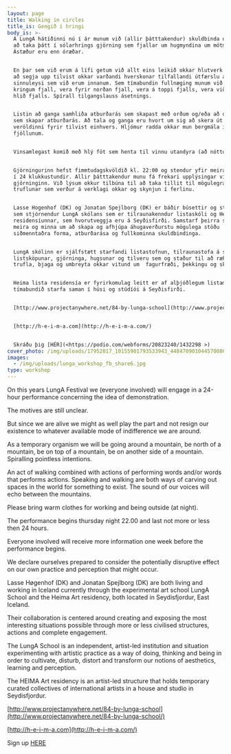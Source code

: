 ```yaml
---
layout: page
title: Walking in circles
title_is: Gengið í hringi
body_is: >-
  Á LungA hátíðinni nú í ár munum við (allir þátttakendur) skuldbinda okkur til
  að taka þátt í sólarhrings gjörning sem fjallar um hugmyndina um mótmælagöngu.
  Ástæður eru enn óræðar. 


  En þar sem við erum á lífi getum við allt eins leikið okkar hlutverk án þess
  að segja upp tilvist okkar varðandi hverskonar tilfallandi útfærslu á því
  sinnuleysi sem við erum innanum. Sem tímabundin fullnæging munum við fara í
  kringum fjall, vera fyrir norðan fjall, vera á toppi fjalls, vera við aðra
  hlið fjalls. Spírall tilgangslauss ásetnings. 


  Listin að ganga samhliða atburðarás sem skapast með orðum og/eða að orða það
  sem skapar atburðarás. Að tala og ganga eru hvort um sig að skera út rými í
  veröldinni fyrir tilvist einhvers. Hljómur radda okkar mun bergmála í
  fjöllunum. 


  Vinsamlegast komið með hlý föt sem henta til vinnu utandyra (að nóttu).


  Gjörningurinn hefst fimmtudagskvöldið kl. 22:00 og stendur yfir meira og minna
  í 24 klukkustundir. Allir þátttakendur munu fá frekari upplýsingar viku fyrir 
  gjörninginn. Við lýsum okkur tilbúna til að taka tillit til mögulegrar
  truflunar sem verður á verklagi okkar og skynjun í ferlinu. 


  Lasse Hogenhof (DK) og Jonatan Spejlborg (DK) er báðir búsettir og starfandi
  sem stjórnendur LungA skólans sem er tilraunakenndur listaskóli og Heima lista
  residensíunnar, sem hvorutveggja eru á Seyðisfirði. Samstarf þeirra snýst
  meira og minna um að skapa og afhjúpa áhugaverðurstu mögulega stöðu
  siðmenntaðra forma, atburðarása og fullkominna skuldbindinga. 


  LungA skólinn er sjálfstætt starfandi listastofnun, tilraunastofa á sviði
  listsköpunar, gjörninga, hugsunar og tilveru sem og staður til að rækta,
  trufla, bjaga og umbreyta okkar vitund um  fagurfræði, þekkingu og skilning. 


  Heima lista residensía er fyrirkomulag leitt er af alþjóðlegum listamönnum sem
  tímabundið starfa saman í húsi og stúdíói á Seyðisfirði. 


  [http://www.projectanywhere.net/84-by-lunga-school](http://www.projectanywhere.net/84-by-lunga-school/)


  [http://h-e-i-m-a.com](http://h-e-i-m-a.com/)


  Skráðu þig [HÉR](<https://podio.com/webforms/20823240/1432298 >)
cover_photo: /img/uploads/17952817_10155901793533943_4484709010445700860_n.jpg
images:
  - /img/uploads/lunga_workshop_fb_share6.jpg
type: workshop
---
```

On this years LungA Festival we (everyone involved) will engage in a 24-hour performance concerning the idea of demonstration.

The motives are still unclear.

But since we are alive we might as well play the part and not resign our existence to whatever available mode of indifference we are around.

As a temporary organism we will be going around a mountain, be north of a mountain, be on top of a mountain, be on another side of a mountain. Spiralling pointless intentions.

An act of walking combined with actions of performing words and/or words that performs actions. Speaking and walking are both ways of carving out spaces in the world for something to exist. The sound of our voices will echo between the mountains.

Please bring warm clothes for working and being outside (at night).

The performance begins thursday night 22.00 and last not more or less then 24 hours.

Everyone involved will receive more information one week before the performance begins.

We declare ourselves prepared to consider the potentially disruptive effect on our own practice and perception that might occur.

Lasse Høgenhof (DK) and Jonatan Spejlborg (DK) are both living and working in Iceland currently through the experimental art school LungA School and the Heima Art residency, both located in Seydisfjordur, East Iceland.

Their collaboration is centered around creating and exposing the most interesting situations possible through more or less civilised structures, actions and complete engagement.

The LungA School is an independent, artist-led institution and situation experimenting with artistic practice as a way of doing, thinking and being in order to cultivate, disturb, distort and transform our notions of aesthetics, learning and perception.

The HEIMA Art residency is an artist-led structure that holds temporary curated collectives of international artists in a house and studio in Seydisfjordur.

[http://www.projectanywhere.net/84-by-lunga-school](http://www.projectanywhere.net/84-by-lunga-school/)

[http://h-e-i-m-a.com](http://h-e-i-m-a.com/)



Sign up [HERE](<https://podio.com/webforms/20823240/1432298 >)
